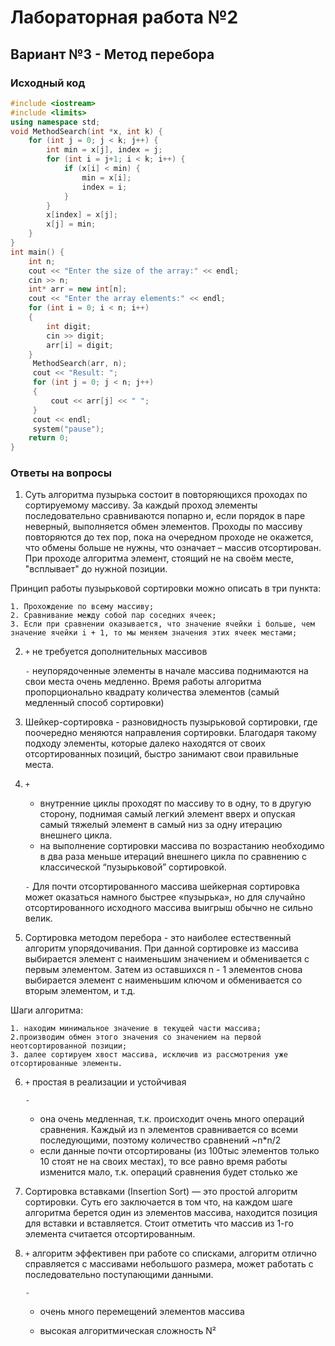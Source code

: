 # Лабораторная работа №2

## Вариант №3 - Метод перебора

### Исходный код

```c++
#include <iostream>
#include <limits>
using namespace std;
void MethodSearch(int *x, int k) {
	for (int j = 0; j < k; j++) {
		int min = x[j], index = j;
		for (int i = j+1; i < k; i++) {
			if (x[i] < min) {
				min = x[i];
				index = i;
			}
		}
		x[index] = x[j];
		x[j] = min;
	}
}
int main() {
	int n;
	cout << "Enter the size of the array:" << endl;
	cin >> n;
	int* arr = new int[n];
	cout << "Enter the array elements:" << endl;
	for (int i = 0; i < n; i++)
	{
		int digit;
		cin >> digit;
		arr[i] = digit;
	}
	 MethodSearch(arr, n);
	 cout << "Result: ";
	 for (int j = 0; j < n; j++)
	 {
		 cout << arr[j] << " ";
	 }
	 cout << endl;
	 system("pause");
	return 0;
}
```

### Ответы на вопросы

1. Суть алгоритма пузырька состоит в повторяющихся проходах по сортируемому массиву. За каждый проход элементы последовательно сравниваются попарно и, если порядок в паре неверный, выполняется обмен элементов. Проходы по массиву повторяются до тех пор, пока на очередном проходе не окажется, что обмены больше не нужны, что означает – массив отсортирован. При проходе алгоритма элемент, стоящий не на своём месте, "всплывает" до нужной позиции.

Принцип работы пузырьковой сортировки можно описать в три пункта:

    1. Прохождение по всему массиву;
    2. Сравнивание между собой пар соседних ячеек;
    3. Если при сравнении оказывается, что значение ячейки i больше, чем значение ячейки i + 1, то мы меняем значения этих ячеек местами;

2. `+` не требуется дополнительных массивов

   `-` неупорядоченные элементы в начале массива поднимаются на свои места очень медленно. Время работы алгоритма пропорционально квадрату количества элементов (самый медленный способ сортировки)

3. Шейкер-сортировка - разновидность пузырьковой сортировки, где поочередно меняются направления сортировки. Благодаря такому подходу элементы, которые далеко находятся от своих отсортированных позиций, быстро занимают свои правильные места.

4. `+`
   * внутренние циклы проходят по массиву то в одну, то в другую сторону, поднимая самый легкий элемент вверх и опуская самый тяжелый элемент в самый низ за одну итерацию внешнего цикла.
   * на выполнение сортировки массива по возрастанию необходимо в два раза меньше итераций внешнего цикла по сравнению с классической “пузырьковой” сортировкой.

   `-` Для почти отсортированного массива шейкерная сортировка может оказаться намного быстрее «пузырька», но для случайно отсортированного исходного массива выигрыш обычно не сильно велик.

5. Сортировка методом перебора - это наиболее естественный алгоритм упорядочивания. При данной сортировке из массива выбирается элемент с наименьшим значением и обменивается с первым элементом. Затем из оставшихся n - 1 элементов снова выбирается элемент с наименьшим ключом и обменивается со вторым элементом, и т.д. 

Шаги алгоритма:

    1. находим минимальное значение в текущей части массива;
    2.производим обмен этого значения со значением на первой неотсортированной позиции;
    3. далее сортируем хвост массива, исключив из рассмотрения уже отсортированные элементы.

6. `+` 
простая в реализации и устойчивая

   `-`
   * она очень медленная, т.к. происходит очень много операций сравнения. Каждый из n элементов сравнивается со всеми последующими, поэтому количество сравнений ~n*n/2
   * если данные почти отсортированы (из 100тыс элементов только 10 стоят не на своих местах), то все равно время работы изменится мало, т.к. операций сравнения будет столько же

7. Сортировка вставками (Insertion Sort) — это простой алгоритм сортировки. Суть его заключается в том что, на каждом шаге алгоритма берется один из элементов массива, находится позиция для вставки и вставляется. Стоит отметить что массив из 1-го элемента считается отсортированным.

8. `+` алгоритм эффективен при работе со списками, алгоритм отлично справляется с массивами небольшого размера, может работать с последовательно поступающими данными.

   `-`
   * очень много перемещений элементов массива 

   * высокая алгоритмическая сложность N²